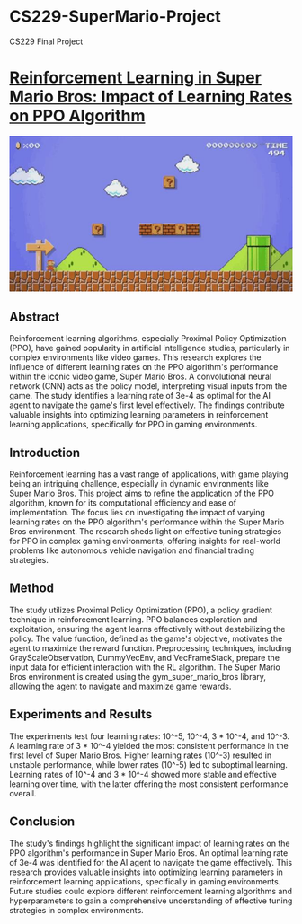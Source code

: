 # CS229-SuperMario-Project
CS229 Final Project

# [Reinforcement Learning in Super Mario Bros: Impact of Learning Rates on PPO Algorithm](CS229_Project.pdf)


![Project](mario.jpg)


## Abstract
Reinforcement learning algorithms, especially Proximal Policy Optimization (PPO), have gained popularity in artificial intelligence studies, particularly in complex environments like video games. This research explores the influence of different learning rates on the PPO algorithm's performance within the iconic video game, Super Mario Bros. A convolutional neural network (CNN) acts as the policy model, interpreting visual inputs from the game. The study identifies a learning rate of 3e-4 as optimal for the AI agent to navigate the game's first level effectively. The findings contribute valuable insights into optimizing learning parameters in reinforcement learning applications, specifically for PPO in gaming environments.

## Introduction
Reinforcement learning has a vast range of applications, with game playing being an intriguing challenge, especially in dynamic environments like Super Mario Bros. This project aims to refine the application of the PPO algorithm, known for its computational efficiency and ease of implementation. The focus lies on investigating the impact of varying learning rates on the PPO algorithm's performance within the Super Mario Bros environment. The research sheds light on effective tuning strategies for PPO in complex gaming environments, offering insights for real-world problems like autonomous vehicle navigation and financial trading strategies.

## Method
The study utilizes Proximal Policy Optimization (PPO), a policy gradient technique in reinforcement learning. PPO balances exploration and exploitation, ensuring the agent learns effectively without destabilizing the policy. The value function, defined as the game's objective, motivates the agent to maximize the reward function. Preprocessing techniques, including GrayScaleObservation, DummyVecEnv, and VecFrameStack, prepare the input data for efficient interaction with the RL algorithm. The Super Mario Bros environment is created using the gym_super_mario_bros library, allowing the agent to navigate and maximize game rewards.

## Experiments and Results
The experiments test four learning rates: 10^-5, 10^-4, 3 * 10^-4, and 10^-3. A learning rate of 3 * 10^-4 yielded the most consistent performance in the first level of Super Mario Bros. Higher learning rates (10^-3) resulted in unstable performance, while lower rates (10^-5) led to suboptimal learning. Learning rates of 10^-4 and 3 * 10^-4 showed more stable and effective learning over time, with the latter offering the most consistent performance overall.

## Conclusion
The study's findings highlight the significant impact of learning rates on the PPO algorithm's performance in Super Mario Bros. An optimal learning rate of 3e-4 was identified for the AI agent to navigate the game effectively. This research provides valuable insights into optimizing learning parameters in reinforcement learning applications, specifically in gaming environments. Future studies could explore different reinforcement learning algorithms and hyperparameters to gain a comprehensive understanding of effective tuning strategies in complex environments.
